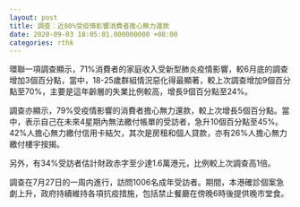 ```yaml
---
layout: post
title: 調查：近80%受疫情影響消費者擔心無力還款
date: 2020-09-03 18:05:01.000000000 +08:00
categories: rthk
---
```


環聯一項調查顯示，71%消費者的家庭收入受新型肺炎疫情影響，較6月底的調查增加3個百分點，當中，18-25歲群組情況惡化得最顯著，較上次調查增加9個百分點至70%，主要是這年齡層的失業比例較高，增長9個百分點至24%。

調查亦顯示，79%受疫情影響的消費者擔心無力還款，較上次增長5個百分點。當中，表示自己在未來4星期內無法繳付帳單的受訪者，急升10個百分點至45%。42%人擔心無力繳付信用卡結欠，其次是房租和個人貸款，亦有26%人擔心無力繳付樓宇按揭。

另外，有34%受訪者估計財政赤字至少達1.6萬港元，比例較上次調查高1倍。

調查在7月27日的一周内進行，訪問1006名成年受訪者。期間，本港確診個案急劇上升，政府持續維持各項抗疫措施，包括禁止餐廳在傍晚6時後提供晚市堂食。
